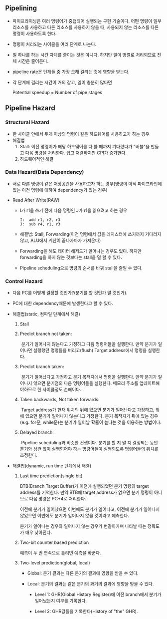 ## Pipelining

- 파이프라이닝은 여러 명령어가 중첩되어 실행되는 구현 기술이다. 어떤 명령이 일부 리소스를 사용하고 다른 리소스를 사용하지 않을 때, 사용되지 않는 리소스를 다른 명령이 사용하도록 한다. 

- 명령이 처리되는 사이클을 여러 단계로 나눈다. 

- 일 하나를 하는 시간 자체를 줄이는 것은 아니다. 하지만 일이 병렬로 처리되므로 전체 시간은 줄어든다.

- pipeline rate은 단계들 중 가장 오래 걸리는 것에 영향을 받는다. 

- 각 단계에 걸리는 시간이 거의 같고, 일이 충분히 많다면

  Potential speedup = Number of pipe stages




## Pipeline Hazard

### Structural Hazard

- 한 사이클 안에서 두개 이상의 명령이 같은 하드웨어를 사용하고자 하는 경우
- 해결법
  1. Stall:  이전 명령어가 해당 하드웨어를 다 쓸 때까지 기다렸다가 "버블"을 만들고 다음 명령을 처리한다. 쉽고 저렴하지만 CPI가 증가한다.
  2. 하드웨어적인 해결





### Data Hazard(Data Dependency)

- 서로 다른 명령이 같은 저장공간을 사용하고자 하는 경우(명령이 아직 파이프라인에 있는 이전 명령에 대하여 dependency가 있는 경우)

- Read After Write(RAW)

  - I가 r1을 쓰기 전에 다음 명령인 J가 r1을 읽으려고 하는 경우

    ```
    I:	add	r1, r2, r3
    J:	sub	r4, r1, r3
    ```

  - 해결법: Stall, Forwarding(이전 명령에서 값을 레지스터에 쓰기까지 기다리지 않고, ALU에서 계산이 끝나자마자 가져온다) 

  - Forwarding을 해도 데이터 해저드가 일어나는 경우도 있다. 하지만 forwarding을 하지 않는 것보다는 stall을 덜 할 수 있다. 

  - Pipeline scheduling으로 명령의 순서를 바꿔 stall을 줄일 수 있다. 





### Control Hazard

- 다음 PC를 어떻게 결정할 것인가?(분기를 할 것인가 말 것인가). 

- PC에 대한 dependency때문에 발생한다고 할 수 있다. 

- 해결법(static, 컴파일 단계에서 해결)

  1. Stall

  2. Predict branch not taken: 

     ​	분기가 일어나지 않는다고 가정하고 다음 명령어들을 실행한다. 만약 분기가 일어나면 실행했던 명령들을 버리고(flush) Target address에서 명령을 실행한다. 

  3. Predict branch taken:

     ​	 분기가 일어났다고 가정하고 분기 목적지에서 명령을 실행한다. 만약 분기가 일어나지 않으면 분기점의 다음 명령어들을 실행한다. 메모리 주소를 업데이트해야하므로 한 사이클정도 손해이다. 

  4. Taken backwards, Not taken forwards:

     ​	Target address가 현재 위치의 뒤에 있으면 분기가 일어난다고 가정하고, 앞에 있으면 분기가 일어나지 않는다고 가정한다. 분기 목적지가 뒤에 있는 경우(e.g. for문, while문)는 분기가 일어날 확률이 높다는 것을 이용하는 방법이다. 

  5. Delayed branch:

     ​	Pipeline scheduling과 비슷한 컨셉이다.  분기를 할 지 말 지 결정되는 동안 분기와 상관 없이 실행되어야 하는 명령어들이 실행되도록 명령어들의 위치를 조정한다.

     

  

- 해결법(dynamic, run time 단계에서 해결)

  1. Last time prediction(single bit)

       BTB(Branch Target Buffer)가 이전에 실행되었던 분기 명령의 target address를 기억한다. 만약 BTB에 target address가 없으면 분기 명령이 아니므로 다음 명령은 PC+4로 처리한다. 

       이전에 분기가 일어났으면 이번에도 분기가 일어나고, 이전에 분기가 일어나지 않았으면 이번에도 분기가 일어나지 않을 것이라고 예측한다.

       분기가 일어나는 경우와 일어나지 않는 경우가 번갈아가며 나타날 때는 정확도가 매우 낮아진다. 

  2. Two-bit counter based prediction

     예측이 두 번 연속으로 틀리면 예측을 바꾼다. 

  3. Two-level prediction(global, local)

     - Global: 분기 결과는 다른 분기의 결과에 영향을 받을 수 있다.

     - Local: 분기의 결과는 같은 분기의 과거의 결과에 영향을 받을 수 있다.

       - Level 1: GHR(Global History Register)에 이전 branch에서 분기가 일어났는지 여부를 기록한다. 

       - Level 2: GHR값들을 기록한다(History of "the" GHR).


